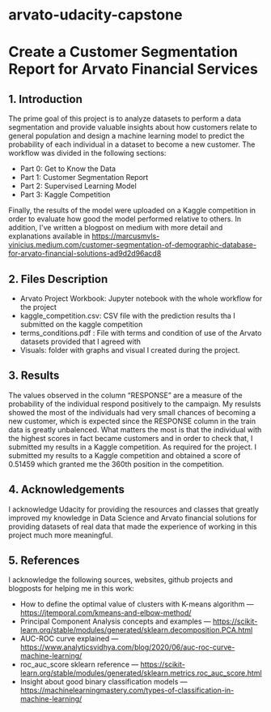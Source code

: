 # arvato-udacity-capstone
# Create a Customer Segmentation Report for Arvato Financial Services
## 1. Introduction
The prime goal of this project is to analyze datasets to perform a data segmentation and provide valuable insights about how customers relate to general population and design a machine learning model to predict the probability of each individual in a dataset to become a new customer.
The workflow was divided in the following sections:
- Part 0: Get to Know the Data
- Part 1: Customer Segmentation Report
- Part 2: Supervised Learning Model
- Part 3: Kaggle Competition

Finally, the results of the model were uploaded on a Kaggle competition in order to evaluate how good the model performed relative to others.
In addition, I've written a blogpost on medium with more detail and explanations available in https://marcusmvls-vinicius.medium.com/customer-segmentation-of-demographic-database-for-arvato-financial-solutions-ad9d2d96acd8

## 2. Files Description
- Arvato Project Workbook: Jupyter notebook with the whole workflow for the project
- kaggle_competition.csv: CSV file with the prediction results tha I submitted on the kaggle competition
- terms_conditions.pdf : File with terms and condition of use of the Arvato datasets provided that I agreed with
- Visuals: folder with graphs and visual I created during the project.

## 3. Results
The values observed in the column “RESPONSE” are a measure of the probability of the individual respond positively to the campaign. My resulsts showed the most of the individuals had very small chances of becoming a new customer, which is expected since the RESPONSE column in the train data is greatly unbalenced. What matters the most is that the individual with the highest scores in fact became customers and in order to check that, I submitted my results in a Kaggle competition.
As required for the project. I submitted my results to a Kaggle competition and obtained a score of 0.51459 which granted me the 360th position in the competition.

## 4. Acknowledgements
I acknowledge Udacity for providing the resources and classes that greatly improved my knowledge in Data Science and Arvato financial solutions for providing datasets of real data that made the experience of working in this project much more meaningful.
## 5. References
I acknowledge the following sources, websites, github projects and blogposts for helping me in this work:
- How to define the optimal value of clusters with K-means algorithm — https://jtemporal.com/kmeans-and-elbow-method/
- Principal Component Analysis concepts and examples — https://scikit-learn.org/stable/modules/generated/sklearn.decomposition.PCA.html
- AUC-ROC curve explained — https://www.analyticsvidhya.com/blog/2020/06/auc-roc-curve-machine-learning/
- roc_auc_score sklearn reference — https://scikit-learn.org/stable/modules/generated/sklearn.metrics.roc_auc_score.html
- Insight about good binary classification models — https://machinelearningmastery.com/types-of-classification-in-machine-learning/
